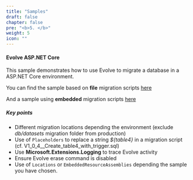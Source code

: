 ```yaml
---
title: "Samples"
draft: false
chapter: false
pre: "<b>5. </b>"
weight: 5
icon: ""
---
```


#### Evolve ASP.NET Core

This sample demonstrates how to use Evolve to migrate a database in a ASP.NET Core environment.

<i class="fa fa-hand-o-right"></i> You can find the sample based on **file** migration scripts [here](https://github.com/lecaillon/Evolve/tree/master/samples/AspNetCoreSample_Evolve)

<i class="fa fa-hand-o-right"></i> And a sample using **embedded** migration scripts [here](https://github.com/lecaillon/Evolve/tree/master/samples/AspNetCoreSample_Evolve_EmbeddedResources)

##### Key points

- Different migration locations depending the environment (exclude _db/datasets_ migration folder from production)
- Use of `Placeholders` to replace a string _${table4}_ in a migration script (cf. V1_0_4__Create_table4_with_trigger.sql)
- Use **Microsoft.Extensions.Logging** to trace Evolve activity
- Ensure Evolve erase command is disabled
- Use of `Locations` or `EmbeddedResourceAssemblies` depending the sample you have chosen.
